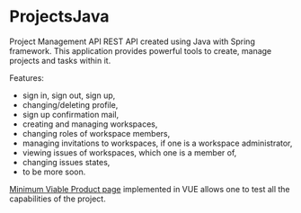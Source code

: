 # ProjectsJava
Project Management API
REST API created using Java with Spring framework. This application provides powerful tools to create, manage projects and tasks within it. 

Features:
- sign in, sign out, sign up,
- changing/deleting profile,
- sign up confirmation mail,
- creating and managing workspaces,
- changing roles of workspace members,
- managing invitations to workspaces, if one is a workspace administrator,
- viewing issues of workspaces, which one is a member of,
- changing issues states,
- to be more soon.

<a href="https://github.com/bmiskowicz/vue-auth" target="_blank">Minimum Viable Product page</a> implemented in VUE  allows one to test all the capabilities of the project.
